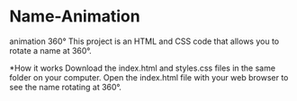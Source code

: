 # Name-Animation
animation 360°
This project is an HTML and CSS code that allows you to rotate a name at 360°.

*How it works
Download the index.html and styles.css files in the same folder on your computer.
Open the index.html file with your web browser to see the name rotating at 360°.
